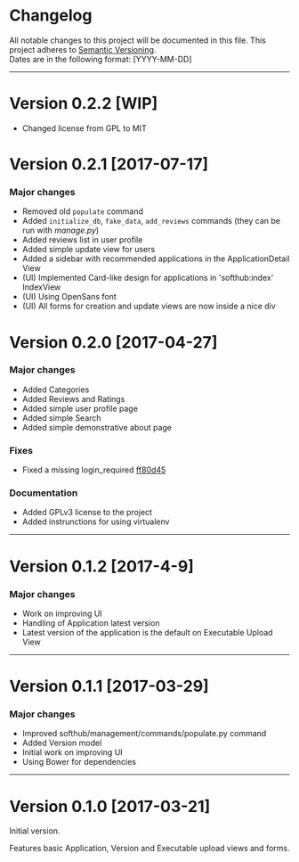 # Changelog
All notable changes to this project will be documented in this file. This
project adheres to [Semantic Versioning](http://semver.org/).  
Dates are in the following format: [YYYY-MM-DD]

---

# Version 0.2.2 [WIP]
- Changed license from GPL to MIT

# Version 0.2.1 [2017-07-17]

### Major changes

- Removed old `populate` command
- Added `initialize_db`, `fake_data`, `add_reviews` commands (they can be run
  with _manage.py_)
- Added reviews list in user profile
- Added simple update view for users
- Added a sidebar with recommended applications in the ApplicationDetail View  
- (UI) Implemented Card-like design for applications in 'softhub:index' IndexView
- (UI) Using OpenSans font
- (UI) All forms for creation and update views are now inside a nice div

# Version 0.2.0 [2017-04-27]

### Major changes

- Added Categories
- Added Reviews and Ratings
- Added simple user profile page
- Added simple Search
- Added simple demonstrative about page

### Fixes
- Fixed a missing login_required [ff80d45](https://gitlab.com/davcri91/softhub-site/commit/ff80d45450ec7b2c20bf28fa3b9e7539a745da06)

### Documentation
- Added GPLv3 license to the project
- Added instrunctions for using virtualenv

---

# Version 0.1.2 [2017-4-9]

### Major changes
- Work on improving UI
- Handling of Application latest version
- Latest version of the application is the default on Executable Upload View

---

# Version 0.1.1 [2017-03-29]

### Major changes
- Improved softhub/management/commands/populate.py command
- Added Version model
- Initial work on improving UI
- Using Bower for dependencies

---

# Version 0.1.0 [2017-03-21]
Initial version.

Features basic Application, Version and Executable upload views and forms.
